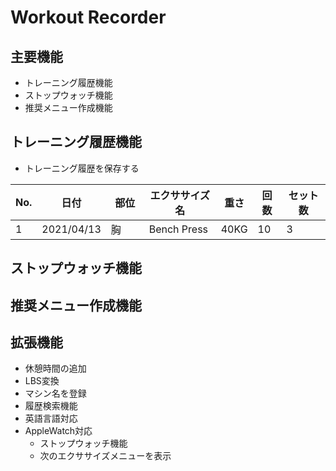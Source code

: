 # Workout Recorder
## 主要機能
-   トレーニング履歴機能
-   ストップウォッチ機能
-   推奨メニュー作成機能

## トレーニング履歴機能
-   トレーニング履歴を保存する

| No. | 日付 | 部位　| エクササイズ名 | 重さ | 回数 | セット数 |
| --- | --- | --- | --- | --- | --- | --- |
| 1 | 2021/04/13 | 胸　| Bench Press | 40KG | 10 | 3 |


## ストップウォッチ機能

## 推奨メニュー作成機能

## 拡張機能
-   休憩時間の追加
-   LBS変換
-   マシン名を登録
-   履歴検索機能
-   英語言語対応
-   AppleWatch対応
    -   ストップウォッチ機能
    -   次のエクササイズメニューを表示